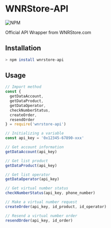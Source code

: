 # WNRStore-API

![NPM](https://img.shields.io/npm/l/use-data-api.svg)

Official API Wrapper from WNRStore.com


## Installation

```bash
> npm install wnrstore-api
```

## Usage

```js
// Import method
const {
  getDataAccount,
  getDataProduct,
  getDataOperator,
  checkNumberStatus,
  createOrder,
  resendOrder
} = require('wnrstore-api')

// Initializing a variable
const api_key = '0x12345-67890-xxx'

// Get account information
getDataAccount(api_key)

// Get list product
getDataProduct(api_key)

// Get list operator
getDataOperator(api_key)

// Get virtual number status
checkNumberStatus(api_key, phone_number)

// Make a virtual number request
createOrder(api_key, id_product, id_operator)

// Resend a virtual number order
resendOrder(api_key, id_order)
```
